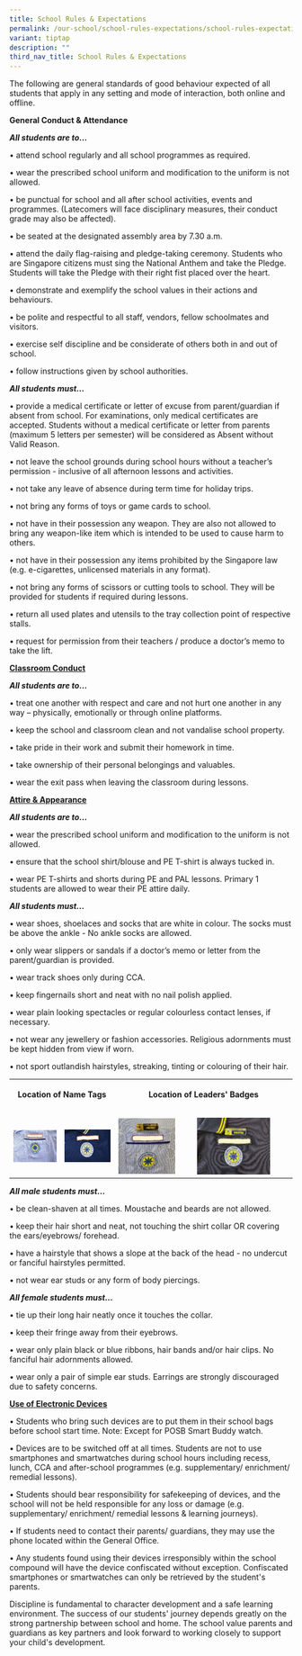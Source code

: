 ```yaml
---
title: School Rules & Expectations
permalink: /our-school/school-rules-expectations/school-rules-expectations/
variant: tiptap
description: ""
third_nav_title: School Rules & Expectations
---
```

<p>The following are general standards of good behaviour expected of all
students that apply in any setting and mode of interaction, both online
and offline.</p>
<p><strong>General Conduct &amp; Attendance</strong>
</p>
<p><strong><em>All students are to…</em></strong>
</p>
<p>• attend school regularly and all school programmes as required.</p>
<p>• wear the prescribed school uniform and modification to the uniform is
not allowed.</p>
<p>• be punctual for school and all after school activities, events and programmes.
(Latecomers will face disciplinary measures, their conduct grade may also
be affected).</p>
<p>• be seated at the designated assembly area by 7.30 a.m.</p>
<p>• attend the daily flag-raising and pledge-taking ceremony. Students who
are Singapore citizens must sing the National Anthem and take the Pledge.
Students will take the Pledge with their right fist placed over the heart.</p>
<p>• demonstrate and exemplify the school values in their actions and behaviours.</p>
<p>• be polite and respectful to all staff, vendors, fellow schoolmates and
visitors.</p>
<p>• exercise self discipline and be considerate of others both in and out
of school.</p>
<p>• follow instructions given by school authorities.</p>
<p><strong><em>All students must…</em></strong>
</p>
<p>• provide a medical certificate or letter of excuse from parent/guardian
if absent from school. For examinations, only medical certificates are
accepted. Students without a medical certificate or letter from parents
(maximum 5 letters per semester) will be considered as Absent without Valid
Reason.</p>
<p>• not leave the school grounds during school hours without a teacher’s
permission - inclusive of all afternoon lessons and activities.</p>
<p>• not take any leave of absence during term time for holiday trips.</p>
<p>• not bring any forms of toys or game cards to school.</p>
<p>• not have in their possession any weapon. They are also not allowed to
bring any weapon-like item which is intended to be used to cause harm to
others.</p>
<p>• not have in their possession any items prohibited by the Singapore law
(e.g. e-cigarettes, unlicensed materials in any format).</p>
<p>• not bring any forms of scissors or cutting tools to school. They will
be provided for students if required during lessons.</p>
<p>• return all used plates and utensils to the tray collection point of
respective stalls.</p>
<p>• request for permission from their teachers / produce a doctor’s memo
to take the lift.</p>
<p><strong><u>Classroom Conduct</u></strong>
</p>
<p><strong><em>All students are to…</em></strong>
</p>
<p>• treat one another with respect and care and not hurt one another in
any way – physically, emotionally or through online platforms.</p>
<p>• keep the school and classroom clean and not vandalise school property.</p>
<p>• take pride in their work and submit their homework in time.</p>
<p>• take ownership of their personal belongings and valuables.</p>
<p>• wear the exit pass when leaving the classroom during lessons.</p>
<p><strong><u>Attire &amp; Appearance</u></strong>
</p>
<p><strong><em>All students are to…</em></strong>
</p>
<p>• wear the prescribed school uniform and modification to the uniform is
not allowed.</p>
<p>• ensure that the school shirt/blouse and PE T-shirt is always tucked
in.</p>
<p>• wear PE T-shirts and shorts during PE and PAL lessons. Primary 1 students
are allowed to wear their PE attire daily.</p>
<p><strong><em>All students must…</em></strong>
</p>
<p>• wear shoes, shoelaces and socks that are white in colour. The socks
must be above the ankle - No ankle socks are allowed.</p>
<p>• only wear slippers or sandals if a doctor’s memo or letter from the
parent/guardian is provided.</p>
<p>• wear track shoes only during CCA.</p>
<p>• keep fingernails short and neat with no nail polish applied.</p>
<p>• wear plain looking spectacles or regular colourless contact lenses,
if necessary.</p>
<p>• not wear any jewellery or fashion accessories. Religious adornments
must be kept hidden from view if worn.</p>
<p>• not sport outlandish hairstyles, streaking, tinting or colouring of
their hair.</p>
<table style="minWidth: 100px">
<colgroup>
<col>
<col>
<col>
<col>
</colgroup>
<tbody>
<tr>
<th rowspan="1" colspan="2">
<p>Location of Name Tags</p>
</th>
<th rowspan="1" colspan="2">
<p>Location of Leaders' Badges</p>
</th>
</tr>
<tr>
<td rowspan="1" colspan="1">
<p></p>
<div class="isomer-image-wrapper">
<img style="width: 100%" height="auto" width="100%" alt="" src="/images/badge1.jpg">
</div>
</td>
<td rowspan="1" colspan="1">
<p></p>
<div class="isomer-image-wrapper">
<img style="width: 100%;" height="auto" width="100%" alt="" src="/images/badge2.jpg">
</div>
</td>
<td rowspan="1" colspan="1">
<p></p>
<div class="isomer-image-wrapper">
<img style="width: 80%;" height="auto" width="100%" alt="" src="/images/badge3.jpg">
</div>
</td>
<td rowspan="1" colspan="1">
<p></p>
<div class="isomer-image-wrapper">
<img style="width: 80%;" height="auto" width="100%" alt="" src="/images/badge4.png">
</div>
</td>
</tr>
</tbody>
</table>
<p><strong><em>All male students must…</em></strong>
</p>
<p>• be clean-shaven at all times. Moustache and beards are not allowed.</p>
<p>• keep their hair short and neat, not touching the shirt collar OR covering
the ears/eyebrows/ forehead.</p>
<p>• have a hairstyle that shows a slope at the back of the head - no undercut
or fanciful hairstyles permitted.</p>
<p>• not wear ear studs or any form of body piercings.</p>
<p><strong><em>All female students must…</em></strong>
</p>
<p>• tie up their long hair neatly once it touches the collar.</p>
<p>• keep their fringe away from their eyebrows.</p>
<p>• wear only plain black or blue ribbons, hair bands and/or hair clips.
No fanciful hair adornments allowed.</p>
<p>• wear only a pair of simple ear studs. Earrings are strongly discouraged
due to safety concerns.</p>
<p><strong><u>Use of Electronic Devices</u></strong>
</p>
<p>• Students who bring such devices are to put them in their school bags
before school start time. Note: Except for POSB Smart Buddy watch.</p>
<p>• Devices are to be switched off at all times. Students are not to use
smartphones and smartwatches during school hours including recess, lunch,
CCA and after-school programmes (e.g. supplementary/ enrichment/ remedial
lessons).</p>
<p>• Students should bear responsibility for safekeeping of devices, and
the school will not be held responsible for any loss or damage (e.g. supplementary/
enrichment/ remedial lessons &amp; learning journeys).</p>
<p>• If students need to contact their parents/ guardians, they may use the
phone located within the General Office.</p>
<p>• Any students found using their devices irresponsibly within the school
compound will have the device confiscated without exception. Confiscated
smartphones or smartwatches can only be retrieved by the student's parents.</p>
<p>Discipline is fundamental to character development and a safe learning
environment. The success of our students' journey depends greatly on the
strong partnership between school and home. The school value parents and
guardians as key partners and look forward to working closely to support
your child's development.</p>